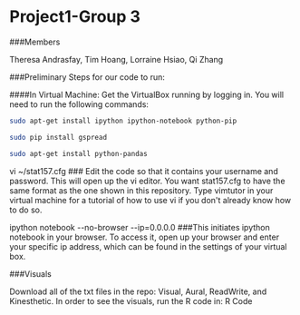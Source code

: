 Project1-Group 3
=================

###Members

Theresa Andrasfay, 
Tim Hoang,
Lorraine Hsiao,
Qi Zhang


###Preliminary Steps for our code to run:

####In Virtual Machine:
Get the VirtualBox running by logging in. You will need to run the following commands:


```sh
sudo apt-get install ipython ipython-notebook python-pip

sudo pip install gspread

sudo apt-get install python-pandas
```

vi ~/stat157.cfg  ### Edit the code so that it contains your username and password. This will open up the vi editor. 
You want stat157.cfg to have the same format as the one shown in this repository. Type vimtutor in your virtual machine 
for a tutorial of how to use vi if you don't already know how to do so.

ipython notebook --no-browser --ip=0.0.0.0 ###This initiates ipython notebook in your browser. To access it, open up 
your browser and enter your specific ip address, which can be found in the settings of your virtual box.

###Visuals

Download all of the txt files in the repo: Visual, Aural, ReadWrite, and Kinesthetic. 
In order to see the visuals, run the R code in: R Code 
